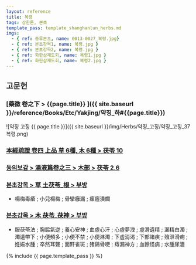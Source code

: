 ```yaml
---
layout: reference
title: 복령
tags: 상한론, 본초
template_pass: template_shanghanlun_herbs.md
imgs:
  - { ref: 증류본초, name: 0013-0027_복령.jpg}
  - { ref: 본초강목1, name: 복령.jpg }
  - { ref: 본초강목2, name: 복령.jpg }
  - { ref: 화한삼재도회, name: 복령1.jpg }
  - { ref: 화한삼재도회, name: 복령2.jpg }
---
```


## 고문헌

### [藥徵 卷之下 > {{page.title}} ]({{ site.baseurl }}/reference/Books/Etc/Yakjing/약징_하#{{page.title}})

![약징 고징 {{ page.title }}]({{ site.baseurl }}/img/Herbs/약징_고징/약징_고징_37복령.png)

### [本經疏證 卷四 上品 草 6種, 木 6種 > 茯苓 10](https://mediclassics.kr/books/154/volume/4/#content_71)

### [동의보감 > 湯液篇卷之三 > 木部 >  茯苓 2.6](https://mediclassics.kr/books/8/volume/22/#content_757)

### [본초강목 > 草	土茯苓_根 > 부방]()

* 楊梅毒瘡 ; 小兒楊梅 ; 骨攣癰漏 ; 瘰癧潰爛

### [본초강목 > 木	茯苓_茯神 > 부방]()

* 服茯苓法 ; 胸脇氣逆 ; 養心安神 ; 血虛心汗 ; 心虛夢洩 ; 虛滑遺精 ; 漏精白濁 ; 濁遺帶下 ; 小便頻多 ; 小便不禁 ; 小便淋濁 ; 下虛消渴 ; 下部諸疾 ; 飱泄滑痢 ; 姙娠水腫 ; 卒然耳聾 ; 面䵟雀斑 ; 猪鷄骨哽 ; 痔漏神方 ; 血餘怪病 ; 水腫尿濇


{% include {{ page.template_pass }} %}
